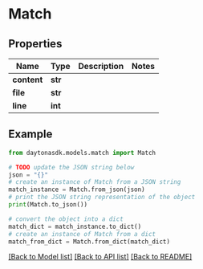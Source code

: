 # Match


## Properties

Name | Type | Description | Notes
------------ | ------------- | ------------- | -------------
**content** | **str** |  | 
**file** | **str** |  | 
**line** | **int** |  | 

## Example

```python
from daytonasdk.models.match import Match

# TODO update the JSON string below
json = "{}"
# create an instance of Match from a JSON string
match_instance = Match.from_json(json)
# print the JSON string representation of the object
print(Match.to_json())

# convert the object into a dict
match_dict = match_instance.to_dict()
# create an instance of Match from a dict
match_from_dict = Match.from_dict(match_dict)
```
[[Back to Model list]](../README.md#documentation-for-models) [[Back to API list]](../README.md#documentation-for-api-endpoints) [[Back to README]](../README.md)


